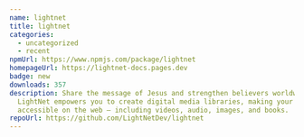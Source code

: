 ```yaml
---
name: lightnet
title: lightnet
categories:
  - uncategorized
  - recent
npmUrl: https://www.npmjs.com/package/lightnet
homepageUrl: https://lightnet-docs.pages.dev
badge: new
downloads: 357
description: Share the message of Jesus and strengthen believers worldwide.
  LightNet empowers you to create digital media libraries, making your content
  accessible on the web — including videos, audio, images, and books.
repoUrl: https://github.com/LightNetDev/lightnet
---
```

